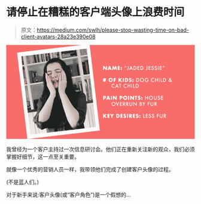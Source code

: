 # 请停止在糟糕的客户端头像上浪费时间

> 原文：<https://medium.com/swlh/please-stop-wasting-time-on-bad-client-avatars-28a23e390e08>

![](img/2db59b93bdcac4ae9acbc619e72c9344.png)

我曾经为一个客户主持过一次信息研讨会。他们正在重新关注新的观众，我们必须掌握好细节，这一点至关重要。

就像一个优秀的营销人员一样，我带领他们完成了创建客户头像的过程。

(不是蓝人们。)

对于新手来说:客户头像(或“客户角色”)是一个假想的…
